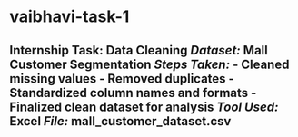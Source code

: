 # vaibhavi-task-1
## Internship Task: Data Cleaning  *Dataset:* Mall Customer Segmentation  *Steps Taken:* - Cleaned missing values - Removed duplicates - Standardized column names and formats - Finalized clean dataset for analysis  *Tool Used:* Excel  *File:* mall_customer_dataset.csv
